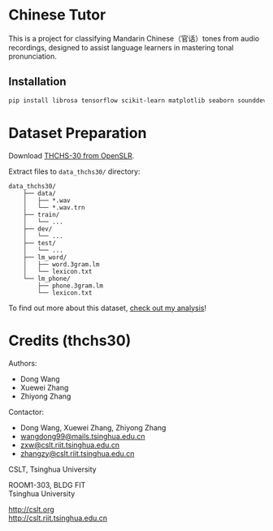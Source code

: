 # Chinese Tutor
This is a project for classifying Mandarin Chinese（官话）tones from audio recordings, designed to assist language learners in mastering tonal pronunciation.

## Installation

```bash
pip install librosa tensorflow scikit-learn matplotlib seaborn sounddevice pydub
```

# Dataset Preparation
Download [THCHS-30 from OpenSLR](https://www.openslr.org/18/).

Extract files to `data_thchs30/` directory:

```
data_thchs30/
    ├── data/
    │   ├── *.wav
    │   └── *.wav.trn
    ├── train/
    │   └── ...
    ├── dev/
    │   └── ...
    ├── test/
    │   └── ...
    ├── lm_word/
    │   ├── word.3gram.lm
    │   └── lexicon.txt
    └── lm_phone/
        ├── phone.3gram.lm
        └── lexicon.txt
```

To find out more about this dataset, [check out my analysis](data_thchs30.ipynb)!

# Credits (thchs30)
Authors:
- Dong Wang
- Xuewei Zhang
- Zhiyong Zhang

Contactor:
- Dong Wang, Xuewei Zhang, Zhiyong Zhang
- wangdong99@mails.tsinghua.edu.cn
- zxw@cslt.riit.tsinghua.edu.cn
- zhangzy@cslt.riit.tsinghua.edu.cn

CSLT, Tsinghua University

ROOM1-303, BLDG FIT <br/>
Tsinghua University

http://cslt.org <br/>
http://cslt.riit.tsinghua.edu.cn